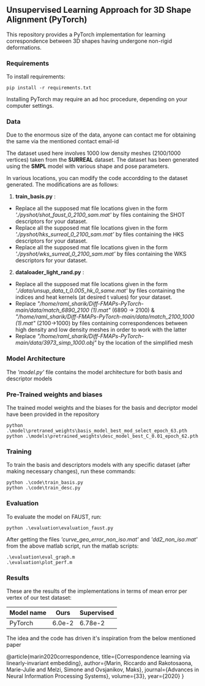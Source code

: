## Unsupervised Learning Approach for 3D Shape Alignment (PyTorch)

This repository provides a PyTorch implementation for learning correspondence between 3D shapes having undergone non-rigid deformations.

### Requirements

To install requirements:

```setup
pip install -r requirements.txt
```
Installing PyTorch may require an ad hoc procedure, depending on your computer settings.

### Data 
Due to the enormous size of the data, anyone can contact me for obtaining the same via the mentioned contact email-id

The dataset used here involves 1000 low density meshes (2100/1000 vertices) taken from the **SURREAL** dataset. The dataset has been generated using the **SMPL** model with various shape and pose parameters. 

In various locations, you can modify the code accordding to the dataset generated. The modifications are as follows:

1) **train_basis.py** : 
- Replace all the supposed mat file locations given in the form *'./pyshot/shot_faust_0_2100_sam.mat'* by files containing the SHOT descriptors for your dataset.
- Replace all the supposed mat file locations given in the form *'./pyshot/hks_surreal_0_2100_sam.mat'* by files containing the HKS descriptors for your dataset.
- Replace all the supposed mat file locations given in the form *'./pyshot/wks_surreal_0_2100_sam.mat'* by files containing the WKS descriptors for your dataset.

2) **dataloader_light_rand.py** :
- Replace all the supposed mat file locations given in the form *'./data/unsup_data_t_0.005_hk_0_same.mat'* by files containing the indices and heat kernels (at desired t values) for your dataset.
- Replace *"/home/raml_sharik/Diff-FMAPs-PyTorch-main/data/match_6890_2100 (1).mat"* (6890 -> 2100) & *"/home/raml_sharik/Diff-FMAPs-PyTorch-main/data/match_2100_1000 (1).mat"* (2100->1000) by files containing correspondences between high density and low density meshes in order to work with the latter
- Replace *"/home/raml_sharik/Diff-FMAPs-PyTorch-main/data/3973_simp_1000.obj"* by the location of the simplified mesh

### Model Architecture
The *'model.py'* file contains the model architecture for both basis and descriptor models

### Pre-Trained weights and biases
The trained model weights and the biases for the basis and decriptor model have been provided in the repository 
```
python .\model\pretraned_weights\basis_model_best_mod_select_epoch_63.pth
python .\models\pretrained_weights\desc_model_best_C_0.01_epoch_62.pth
```
### Training

To train the basis and descriptors models with any specific dataset (after making necessary changes), run these commands:

```train
python .\code\train_basis.py
python .\code\train_desc.py
```

### Evaluation

To evaluate the model on FAUST, run:
```eval
python .\evaluation\evaluation_faust.py
```

After getting the files *'curve_geo_error_non_iso.mat'* and *'dd2_non_iso.mat'* from the above matlab script, run the matlab scripts:
```eval
.\evaluation\eval_graph.m
.\evaluation\plot_perf.m
```

### Results

These are the results of the implementations in terms of mean error per vertex of our test dataset:

| Model name         | Ours            |   Supervised       |
| ------------------ |---------------- | ------------------ |
| PyTorch            |     6.0e-2      |      6.78e-2       |

The idea and the code has driven it's inspiration from the below mentioned paper

@article{marin2020correspondence,
  title={Correspondence learning via linearly-invariant embedding},
  author={Marin, Riccardo and Rakotosaona, Marie-Julie and Melzi, Simone and Ovsjanikov, Maks},
  journal={Advances in Neural Information Processing Systems},
  volume={33},
  year={2020}
}
